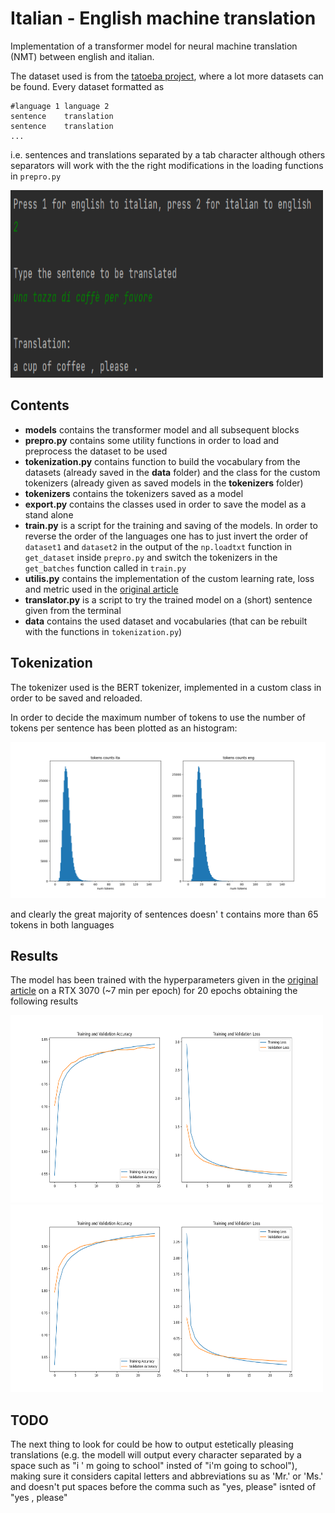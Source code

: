 # Italian - English machine translation

Implementation of a transformer model for neural machine translation (NMT) between english and italian.

The dataset used is from the [tatoeba project](http://www.manythings.org/anki/), where a lot more datasets 
can be found.
Every dataset formatted as 

```
#language 1 language 2
sentence    translation
sentence    translation
...
```

i.e. sentences and translations separated by a tab character although others separators will work with the
the right modifications in the loading functions in `prepro.py`

<img src= "images/itaTOeng.png" height='300' width='500'>

## Contents

* **models** contains the transformer model and all subsequent blocks
* **prepro.py** contains some utility functions in order to load and preprocess the dataset to be used
* **tokenization.py** contains function to build the vocabulary from the datasets (already saved in the **data** folder) and the class 
for the custom tokenizers (already given as saved models in the **tokenizers** folder)
* **tokenizers** contains the tokenizers saved as a model
* **export.py** contains the classes used in order to save the model as a stand alone
* **train.py** is a script for the training and saving of the models. 
In order to reverse the order of the languages 
one has to just invert the order of `dataset1` and `dataset2` in the output of the `np.loadtxt` function in `get_dataset`
inside `prepro.py` and switch the tokenizers in the `get_batches` function called in `train.py`
* **utilis.py** contains the implementation of the custom learning rate, loss and metric used in the 
[original article](https://arxiv.org/abs/1706.03762)
* **translator.py** is a script to try the trained model on a (short) sentence given from the terminal
* **data** contains the used dataset and vocabularies (that can be rebuilt with the functions in `tokenization.py`)

## Tokenization

The tokenizer used is the BERT tokenizer, implemented in a custom class in order to be saved and reloaded.

In order to decide the maximum number of tokens to use the number of tokens per sentence has been plotted as
an histogram:

<img src= "images/tokens_counts.png" height='250' width='800'>

and clearly the great majority of sentences doesn' t contains more than 65 tokens in both languages

## Results

The model has been trained with the hyperparameters given in the [original article](https://arxiv.org/abs/1706.03762) on a 
RTX 3070 (~7 min per epoch) for 20 epochs obtaining the following results

<img src= "images/eng_ita_loss.png" height='300' width='500'> <img src= "images/ita_eng_loss.png" height='300' width='500'>

## TODO

The next thing to look for could be how to output estetically pleasing translations (e.g. the modell will output
every character separated by a space such as "i ' m going to school" insted of "i'm going to school"), making 
sure it considers capital letters and abbreviations su as 'Mr.' or 'Ms.' and doesn't put spaces before the comma such as
"yes, please" isnted of "yes , please"
